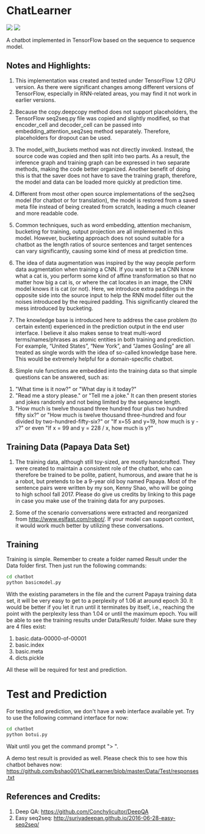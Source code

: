 # ChatLearner

![](https://img.shields.io/badge/python-3.5.2-brightgreen.svg) ![](https://img.shields.io/badge/tensorflow-1.2.0-yellowgreen.svg)

A chatbot implemented in TensorFlow based on the sequence to sequence model.

## Notes and Highlights:
1. This implementation was created and tested under TensorFlow 1.2 GPU version. As there were significant changes among different versions of TensorFlow, especially in RNN-related areas, you may find it not work in earlier versions.

2. Because the copy.deepcopy method does not support placeholders, the TensorFlow seq2seq.py file was copied and slightly modified, so that encoder_cell and decoder_cell can be passed into embedding_attention_seq2seq method separately. Therefore, placeholders for dropout can be used.

3. The model_with_buckets method was not directly invoked. Instead, the source code was copied and then split into two parts. As a result, the inference graph and training graph can be expressed in two separate methods, making the code better organized. Another benefit of doing this is that the saver does not have to save the training graph, therefore, the model and data can be loaded more quickly at prediction time.

4. Different from most other open source implementations of the seq2seq model (for chatbot or for translation), the model is restored from a saved meta file instead of being created from scratch, leading a much cleaner and more readable code.

5. Common techniques, such as word embedding, attention mechanism, bucketing for training, output projection are all implemented in this model. However, bucketing approach does not sound suitable for a chatbot as the length ratios of source sentences and target sentences can vary significantly, causing some kind of mess at prediction time.

6. The idea of data augmentation was inspired by the way people perform data augmentation when training a CNN. If you want to let a CNN know what a cat is, you perform some kind of affine transformation so that no matter how big a cat is, or where the cat locates in an image, the CNN model knows it is cat (or not). Here, we introduce extra paddings in the opposite side into the source input to help the RNN model filter out the noises introduced by the required padding. This significantly cleared the mess introduced by bucketing.

7. The knowledge base is introduced here to address the case problem (to certain extent) experienced in the prediction output in the end user interface. I believe it also makes sense to treat multi-word terms/names/phrases as atomic entities in both training and prediction. For example, “United States”, “New York”, and “James Gosling” are all treated as single words with the idea of so-called knowledge base here. This would be extremely helpful for a domain-specific chatbot.

8. Simple rule functions are embedded into the training data so that simple questions can be answered, such as:
  1) "What time is it now?" or "What day is it today?"
  2) "Read me a story please." or "Tell me a joke." It can then present stories and jokes randomly and not being limited by the sequence length. 
  3) "How much is twelve thousand three hundred four plus two hundred fifty six?" or "How much is twelve thousand three-hundred and four divided by two-hundred-fifty-six?" or "If x=55 and y=19, how much is y - x?" or even "If x = 99 and y = 228 / x, how much is y?"

## Training Data (Papaya Data Set)
1. The training data, although still toy-sized, are mostly handcrafted. They were created to maintain a consistent role of the chatbot, who can therefore be trained to be polite, patient, humorous, and aware that he is a robot, but pretends to be a 9-year old boy named Papaya. Most of the sentence pairs were written by my son, Kenny Shao, who will be going to high school fall 2017. Please do give us credits by linking to this page in case you make use of the training data for any purposes.

2. Some of the scenario conversations were extracted and reorganized from http://www.eslfast.com/robot/. If your model can support context, it would work much better by utilizing these conversations.

## Training
Training is simple. Remember to create a folder named Result under the Data folder first. Then just run the following commands:

```bash
cd chatbot
python basicmodel.py
```

With the existing parameters in the file and the current Papaya training data set, it will be very easy to get to a perplexity of 1.06 at around epoch 30. It would be better if you let it run until it terminates by itself, i.e., reaching the point with the perplexity less than 1.04 or until the maximum epoch. You will be able to see the training results under Data/Result/ folder. Make sure they are 4 files exist: 
1. basic.data-00000-of-00001
2. basic.index
3. basic.meta
4. dicts.pickle

All these will be required for test and prediction.

# Test and Prediction
For testing and prediction, we don't have a web interface available yet. Try to use the following command interface for now:

```bash
cd chatbot
python botui.py
```

Wait until you get the command prompt "> ".

A demo test result is provided as well. Please check this to see how this chatbot behaves now: https://github.com/bshao001/ChatLearner/blob/master/Data/Test/responses.txt

## References and Credits:
1. Deep QA: https://github.com/Conchylicultor/DeepQA
2. Easy seq2seq: http://suriyadeepan.github.io/2016-06-28-easy-seq2seq/
